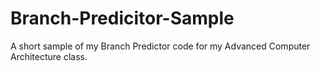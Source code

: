 # Branch-Predicitor-Sample
A short sample of my Branch Predictor code for my Advanced Computer Architecture class. 

